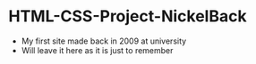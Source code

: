 # HTML-CSS-Project-NickelBack
- My first site made back in 2009 at university
- Will leave it here as it is just to remember
 
